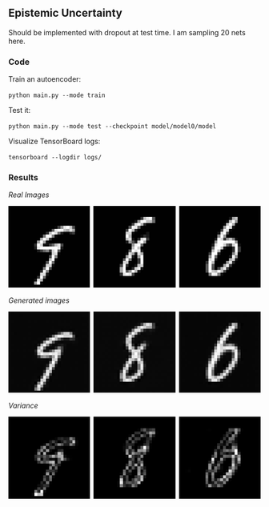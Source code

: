 ## Epistemic Uncertainty
Should be implemented with dropout at test time. I am sampling 20 nets here.

### Code

Train an autoencoder:

`
python main.py --mode train
`

Test it:

`
python main.py --mode test --checkpoint model/model0/model
`

Visualize TensorBoard logs:

`
tensorboard --logdir logs/
`

###  Results

*Real Images*

![images](./pics/epistemic_real.png)

*Generated images*

![images](./pics/epistemic_generated.png)

*Variance*

![images](./pics/epistemic_uncertainty.png)

